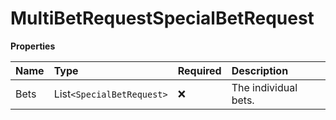 # MultiBetRequestSpecialBetRequest

**Properties**

| Name | Type                      | Required | Description          |
| :--- | :------------------------ | :------- | :------------------- |
| Bets | List`<SpecialBetRequest>` | ❌       | The individual bets. |

<!-- This file was generated by liblab | https://liblab.com/ -->
